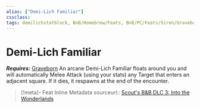 ```yaml
---
alias: ["Demi-Lich Familiar"]
cssclass: 
tags: demilichstatblock, BnB/Homebrew/Feats, BnB/PC/Feats/Siren/Graveborn
---
```

# Demi-Lich Familiar
___Requires:___ [Graveborn](../Classes/Siren/Graveborn.md)
An arcane Demi-Lich Familiar floats around you and will automatically Melee Attack (using your stats) any Target that enters an adjacent square.
If it dies, it respawns at the end of the encounter.


> [!meta]- Feat Inline Metadata
> sourceurl:: [Scout's B&B DLC 3: Into the Wonderlands](https://docs.google.com/document/d/1MLOgrWwcLNTnP9PuXrKiLImy7SUh4hXO8arVUAlmdp0/edit)
